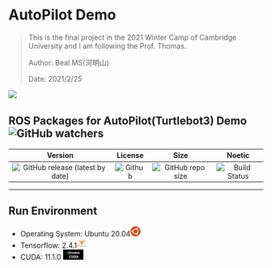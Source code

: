 # AutoPilot Demo 

> This is the final project in the 2021 Winter Camp of Cambridge University and I am following the Prof. Thomas. 
>
> Author: Beal.MS(河明山)
>
> Date: 2021/2/25

<img src="https://github.com/ROBOTIS-GIT/emanual/blob/master/assets/images/platform/turtlebot3/logo_turtlebot3.png" width="300">

## ROS Packages for AutoPilot(Turtlebot3) Demo ![GitHub watchers](https://img.shields.io/github/watchers/MingshanHe/Autopilot-Demo?label=Watch&style=social)

|                           Version                            |                           License                            |                             Size                             |                            Noetic                            |
| :----------------------------------------------------------: | :----------------------------------------------------------: | :----------------------------------------------------------: | :----------------------------------------------------------: |
| ![GitHub release (latest by date)](https://img.shields.io/github/v/release/MingshanHe/Autopilot-Demo) | ![Github](https://img.shields.io/github/license/MingshanHe/Autopilot-Demo?style=flat-square) | ![GitHub repo size](https://img.shields.io/github/repo-size/MingshanHe/Autopilot-Demo) | ![Build Status](https://travis-ci.com/ROBOTIS-GIT/turtlebot3_simulations.svg?branch=develop) |

------

## Run Environment

* Operating System: Ubuntu 20.04<code><img height="20" src="https://raw.githubusercontent.com/github/explore/80688e429a7d4ef2fca1e82350fe8e3517d3494d/topics/ubuntu/ubuntu.png" alt="ubuntu"></code>
* Tensorflow: 2.4.1<code><img height="20" src="https://raw.githubusercontent.com/github/explore/80688e429a7d4ef2fca1e82350fe8e3517d3494d/topics/tensorflow/tensorflow.png" alt="tensorflow"></code>
* CUDA: 11.1.0 <code><img height="20" src="Pictures/cuda.png" alt="cuda"></code>

